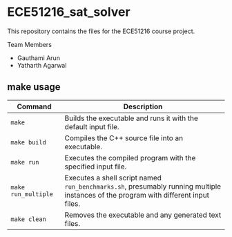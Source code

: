# ECE51216_sat_solver

This repository contains the files for the ECE51216 course project.

Team Members

- Gauthami Arun
- Yatharth Agarwal

## make usage

| Command            | Description                                                                                                                          |
|--------------------|--------------------------------------------------------------------------------------------------------------------------------------|
| `make`             | Builds the executable and runs it with the default input file.                                                                      |
| `make build`       | Compiles the C++ source file into an executable.                                                                                    |
| `make run`         | Executes the compiled program with the specified input file.                                                                         |
| `make run_multiple`| Executes a shell script named `run_benchmarks.sh`, presumably running multiple instances of the program with different input files. |
| `make clean`       | Removes the executable and any generated text files.                                                                                 |
